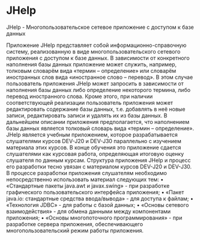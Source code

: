 # JHelp
JHelp - Многопользовательское сетевое приложение с доступом к базе данных

Приложение JHelp представляет собой информационно-справочную систему, реализованную в виде многопользовательского сетевого приложения с доступом к базе данных. В зависимости от конкретного наполнения базы данных приложение может служить, например, толковым словарём вида «термин – определение» или словарём иностранных слов вида «иностранное слово – перевод». В этом случае пользователь приложения JHelp может запросить в зависимости от наполнения базы данных либо определение некоторого термина, либо перевод иностранного слова. Кроме этого, при наличии соответствующей реализации пользователь приложения может редактировать содержание базы данных, т.е. добавлять в неё новые записи, редактировать записи и удалять их из базы данных.
В дальнейшем описании приложения предполагается, что наполнением базы данных является толковый словарь вида «термин – определение».
JHelp является учебным приложением, которое разрабатывается слушателями курсов DEV-J20 и DEV-J30 параллельно с изучением материала этих курсов. В конце обучения это приложение сдается слушателями как курсовая работа, определяющая итоговую оценку слушателя по данным курсам.
Структура приложения JHelp и процесс его разработки тесно увязан с материалом курсов DEV-J20 и DEV-J30. В процессе разработки приложения слушателям необходимо непосредственно использовать материал следующих тем:
•	 «Стандартные пакеты java.awt и javax.swing» - при разработке графического пользовательского интерфейса приложения;
•	«Пакет java.io: стандартные средства ввода/вывода» - для доступа к файлам;
•	 «Технология JDBC» - для работы с базой данных;
•	 «Основы сетевого взаимодействия» - для обмена данными между компонентами приложения;
•	 «Основы многопоточного программирования» - при разработке сервера приложения, обеспечивающего многопользовательский режим работы приложения. 

